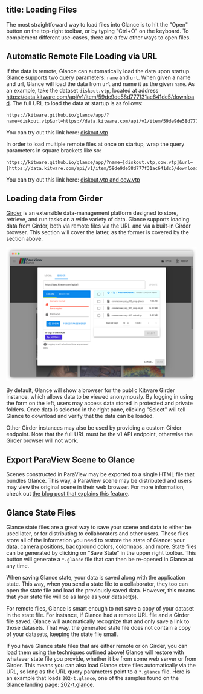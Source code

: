 title: Loading Files
----

The most straightfoward way to load files into Glance is to hit the "Open" button on the top-right toolbar, or by typing "Ctrl+O" on the keyboard. To complement different use-cases, there are a few other ways to open files.

## Automatic Remote File Loading via URL

If the data is remote, Glance can automatically load the data upon startup. Glance supports two query parameters: `name` and `url`. When given a name and url, Glance will load the data from `url` and name it as the given `name`. As an example, take the dataset `diskout.vtp`, located at address https://data.kitware.com/api/v1/item/59de9de58d777f31ac641dc5/download. The full URL to load the data at startup is as follows:

```
https://kitware.github.io/glance/app/?name=diskout.vtp&url=https://data.kitware.com/api/v1/item/59de9de58d777f31ac641dc5/download
```

You can try out this link here: [diskout.vtp](https://kitware.github.io/glance/app/?name=diskout.vtp&url=https://data.kitware.com/api/v1/item/59de9de58d777f31ac641dc5/download)

In order to load multiple remote files at once on startup, wrap the query parameters in square brackets like so:

```
https://kitware.github.io/glance/app/?name=[diskout.vtp,cow.vtp]&url=[https://data.kitware.com/api/v1/item/59de9de58d777f31ac641dc5/download,https://data.kitware.com/api/v1/file/5afd936e8d777f15ebe1b4ea/download]
```

You can try out this link here: [diskout.vtp and cow.vtp](https://kitware.github.io/glance/app/?name=[diskout.vtp,cow.vtp]&url=[https://data.kitware.com/api/v1/item/59de9de58d777f31ac641dc5/download,https://data.kitware.com/api/v1/file/5afd936e8d777f15ebe1b4ea/download])

## Loading data from Girder

[Girder](https://girder.readthedocs.io/en/stable/) is an extensible data-management platform designed to store, retrieve, and run tasks on a wide variety of data. Glance supports loading data from Girder, both via remote files via the URL and via a built-in Girder browser. This section will cover the latter, as the former is covered by the section above.

![Girder Integration](../gallery/23-girder-integration.png)

By default, Glance will show a browser for the public Kitware Girder instance, which allows data to be viewed anonymously. By logging in using the form on the left, users may access data stored in protected and private folders. Once data is selected in the right pane, clicking "Select" will tell Glance to download and verify that the data can be loaded.

Other Girder instances may also be used by providing a custom Girder endpoint. Note that the full URL must be the v1 API endpoint, otherwise the Girder browser will not work.

## Export ParaView Scene to Glance

Scenes constructed in ParaView may be exported to a single HTML file that bundles Glance. This way, a ParaView scene may be distributed and users may view the original scene in their web browser. For more information, check out [the blog post that explains this feature](https://blog.kitware.com/exporting-paraview-scenes-to-paraview-glance/).

## Glance State Files

Glance state files are a great way to save your scene and data to either be used later, or for distributing to collaborators and other users. These files store all of the information you need to restore the state of Glance: your data, camera positions, background colors, colormaps, and more. State files can be generated by clicking on "Save State" in the upper right toolbar. This button will generate a `*.glance` file that can then be re-opened in Glance at any time.

When saving Glance state, your data is saved along with the application state. This way, when you send a state file to a collaborator, they too can open the state file and load the previously saved data. However, this means that your state file will be as large as your dataset(s).

For remote files, Glance is smart enough to not save a copy of your dataset in the state file. For instance, if Glance had a remote URL file and a Girder file saved, Glance will automatically recognize that and only save a link to those datasets. That way, the generated state file does not contain a copy of your datasets, keeping the state file small.

If you have Glance state files that are either remote or on Girder, you can load them using the techniques outlined above! Glance will restore with whatever state file you provide, whether it be from some web server or from Girder. This means you can also load Glance state files automatically via the URL, so long as the URL query parameters point to a `*.glance` file. Here is an example that loads `202-t.glance`, one of the samples found on the Glance landing page: [202-t.glance](https://kitware.github.io/glance/app/?name=202-t.glance&url=https://raw.githubusercontent.com/Kitware/glance/master/data/202-t.glance).
